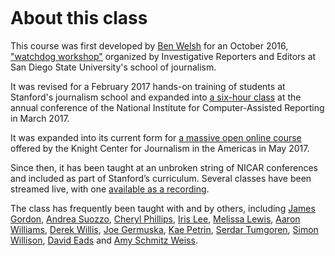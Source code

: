 ```{include} ./_templates/nav.html
```

# About this class

This course was first developed by [Ben Welsh](https://palewi.re/who-is-ben-welsh/) for an October 2016, ["watchdog workshop"](http://www.californiacivicdata.org/2016/10/08/first-python-notebook/) organized by Investigative Reporters and Editors at San Diego State University's school of journalism.

It was revised for a February 2017 hands-on training of students at Stanford's journalism school and expanded into [a six-hour class](https://www.ire.org/events-and-training/event/2702/2879/) at the annual conference of the National Institute for Computer-Assisted Reporting in March 2017.

It was expanded into its current form for [a massive open online course](https://knightcenter.utexas.edu/blog/00-18396-sign-now-our-new-online-course-data-journalism-python-data-journalists-analyzing-money) offered by the Knight Center for Journalism in the Americas in May 2017.

Since then, it has been taught at an unbroken string of NICAR conferences and included as part of Stanford’s curriculum. Several classes have been streamed live, with one [available as a recording](https://www.youtube.com/watch?v=x-y7tRpq7xM).

The class has frequently been taught with and by others, including [James Gordon](https://journalism.missouri.edu/people/james-gordon/), [Andrea Suozzo](https://andreasuozzo.com/), [Cheryl Phillips](https://comm.stanford.edu/faculty-phillips/), [Iris Lee](https://www.latimes.com/people/iris-lee), [Melissa Lewis](https://melissalewis.codes/), [Aaron Williams](https://acwx.net/), [Derek Willis](http://thescoop.org/), [Joe Germuska](https://about.me/joegermuska), [Kae Petrin](https://www.chalkbeat.org/authors/kae-petrin), [Serdar Tumgoren](https://twitter.com/zstumgoren), [Simon Willison](https://simonwillison.net/), [David Eads](http://www.recoveredfactory.net/) and [Amy Schmitz Weiss](https://californiacivicdata.org/2017/07/12/first-python-notebook-at-sdsu/).
